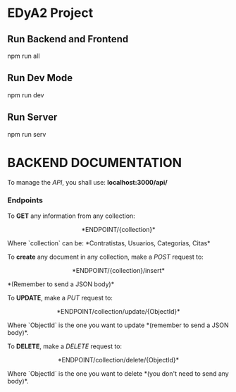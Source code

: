 # EDyA2 Project

## Run Backend and Frontend

npm run all

## Run Dev Mode

npm run dev

## Run Server

npm run serv

# BACKEND DOCUMENTATION

To manage the *API*, you shall use: **localhost:3000/api/**

### Endpoints

To **GET** any information from any collection:

<p style="text-align: center;">
  *ENDPOINT/{collection}*
</p>
Where `collection` can be: *Contratistas, Usuarios, Categorias, Citas*

To **create** any document in any collection, make a *POST* request to:

<p style="text-align: center;">
  *ENDPOINT/{collection}/insert*
</p>
*(Remember to send a JSON body)*

To **UPDATE**, make a *PUT* request to:

<p style="text-align: center;">
  *ENDPOINT/collection/update/{ObjectId}*
</p>
Where `ObjectId` is the one you want to update *(remember to send a JSON body)*.

To **DELETE**, make a *DELETE* request to:

<p style="text-align: center;">
  *ENDPOINT/collection/delete/{ObjectId}*
</p>
Where `ObjectId` is the one you want to delete *(you don't need to send any body)*.
